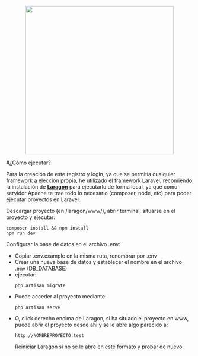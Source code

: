 <p align="center"><a href="https://laravel.com" target="_blank"><img src="https://raw.githubusercontent.com/laravel/art/master/logo-lockup/5%20SVG/2%20CMYK/1%20Full%20Color/laravel-logolockup-cmyk-red.svg" width="400"></a></p>

#¿Cómo ejecutar?

Para la creación de este registro y login, ya que se permitía cualquier framework a elección propia, he utilizado el framework Laravel, recomiendo la instalación de <b><a href="https://laragon.org/download/index.html">Laragon</a></b> para ejecutarlo de forma local, ya que como servidor Apache te trae todo lo necesario (composer, node, etc) para poder ejecutar proyectos en Laravel.

Descargar proyecto (en /laragon/www/), abrir terminal, situarse en el proyecto y ejecutar:

    composer install && npm install
    npm run dev

Configurar la base de datos en el archivo .env: 
<ul>
    <li>Copiar .env.example en la misma ruta, renombrar por .env </li>
    <li>Crear una nueva base de datos y establecer el nombre en el archivo .env (DB_DATABASE)</li>
    <li>ejecutar: </li>

    php artisan migrate
<li>Puede acceder al proyecto mediante:</li>

    php artisan serve

<li>O, click derecho encima de Laragon, si ha situado el proyecto en www, puede abrir el proyecto desde ahi y se le abre algo parecido a:</li>

    http://NOMBREPROYECTO.test
Reiniciar Laragon si no se le abre en este formato y probar de nuevo.
</ul>
